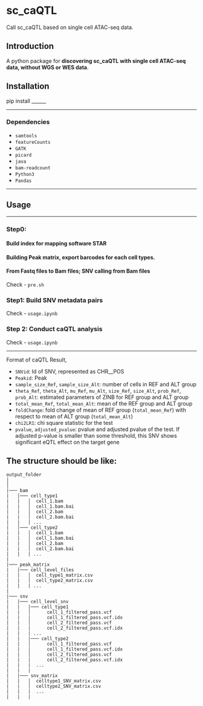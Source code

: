 # sc_caQTL

Call sc_caQTL based on single cell ATAC-seq data.


Introduction
------------

A python package for **discovering sc_caQTL with single cell ATAC-seq data, without WGS or WES data**. 


Installation
------------

pip install ______

------------

### Dependencies

-   `samtools`
-   `featureCounts`
-   `GATK`
-   `picard`
-   `java`
-   `bam-readcount`
-   `Python3`
-   `Pandas`
  
------------

## Usage
------------
### Step0: 


#### Build index for mapping software STAR

#### Building Peak matrix, export barcodes for each cell types.

#### From Fastq files to Bam files; SNV calling from Bam files

Check  -   `pre.sh`


### Step1: Build SNV metadata pairs


Check  -   `usage.ipynb`

### Step 2: Conduct caQTL analysis 


Check  -   `usage.ipynb`

------------
Format of caQTL Result,

-   `SNVid`: Id of SNV, represented as CHR\_\_POS
-   `Peakid`: Peak 
-   `sample_size_Ref`, `sample_size_Alt`: number of cells in REF and ALT
    group
-   `theta_Ref`, `theta_Alt`, `mu_Ref`, `mu_Alt`, `size_Ref`,
    `size_Alt`, `prob_Ref`, `prob_Alt`: estimated parameters of ZINB for
    REF group and ALT group
-   `total_mean_Ref`, `total_mean_Alt`: mean of the REF group and ALT
    group
-   `foldChange`: fold change of mean of REF group (`total_mean_Ref`)
    with respect to mean of ALT group (`total_mean_Alt`)
-   `chi2LR1`: chi square statistic for the test
-   `pvalue`, `adjusted_pvalue`: pvalue and adjusted pvalue of the test.
    If adjusted p-value is smaller than some threshold, this SNV shows
    significant eQTL effect on the target gene





The structure should be like:
------------
    output_folder
    │   
    │
    |─── bam
    |   │─── cell_type1
    |   |   │  cell_1.bam
    |   |   │  cell_1.bam.bai
    |   |   │  cell_2.bam
    |   |   │  cell_2.bam.bai
    |   |   | ...
    |   │─── cell_type2
    |   |   │  cell_1.bam
    |   |   │  cell_1.bam.bai
    |   |   │  cell_2.bam
    |   |   │  cell_2.bam.bai
    |   |   | ...
    |
    |─── peak_matrix
    |   │─── cell_level_files
    |   |   │  cell_type1_matrix.csv
    |   |   │  cell_type2_matrix.csv
    |   |   | ...
    |   
    |─── snv
    |   |─── cell_level_snv
    |   |   |─── cell_type1
    |   |   │      cell_1_filtered_pass.vcf
    |   |   |      cell_1_filtered_pass.vcf.idx
    |   |   │      cell_2_filtered_pass.vcf
    |   |   |      cell_2_filtered_pass.vcf.idx
    |   |   | ...
    |   |   |─── cell_type2
    |   |   │      cell_1_filtered_pass.vcf
    |   |   |      cell_1_filtered_pass.vcf.idx
    |   |   │      cell_2_filtered_pass.vcf
    |   |   |      cell_2_filtered_pass.vcf.idx
    |   |   |  ...
    |   |   |
    |   |─── snv_matrix
    |   |   │  celltype1_SNV_matrix.csv
    |   |   │  celltype2_SNV_matrix.csv
    |   |   |  ...
    |   |   |
    

